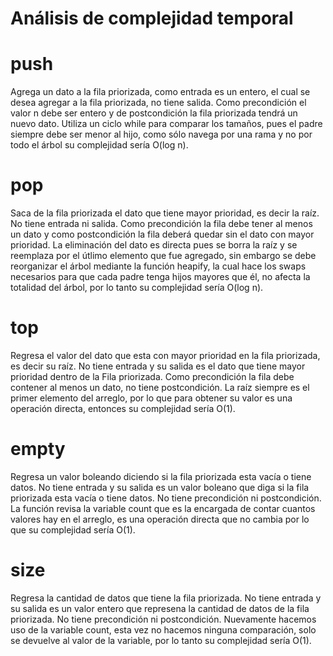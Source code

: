 # Análisis de complejidad temporal

# push
Agrega un dato a la fila priorizada, como entrada es un entero, el cual se desea agregar a la fila priorizada, no tiene salida. Como precondición el valor n debe ser entero y de postcondición la fila priorizada tendrá un nuevo dato. Utiliza un ciclo while para comparar los tamaños, pues el padre siempre debe ser menor al hijo, como sólo navega por una rama y no por todo el árbol su complejidad sería O(log n).

# pop
Saca de la fila priorizada el dato que tiene mayor prioridad, es decir la raíz. No tiene entrada ni salida. Como precondición la fila debe tener al menos un dato y como postcondición la fila deberá quedar sin el dato con mayor prioridad. La eliminación del dato es directa pues se borra la raíz y se reemplaza por el útlimo elemento que fue agregado, sin embargo se debe reorganizar el árbol mediante la función heapify, la cual hace los swaps necesarios para que cada padre tenga hijos mayores que él, no afecta la totalidad del árbol, por lo tanto su complejidad sería O(log n).

# top
Regresa el valor del dato que esta con mayor prioridad en la fila priorizada, es decir su raíz. No tiene entrada y su salida es el dato que tiene mayor prioridad dentro de la Fila priorizada. Como precondición la fila debe contener al menos un dato, no tiene postcondición. La raíz siempre es el primer elemento del arreglo, por lo que para obtener su valor es una operación directa, entonces su complejidad sería O(1).

# empty
Regresa un valor boleando diciendo si la fila priorizada esta vacía o tiene datos. No tiene entrada y su salida es un valor boleano que diga si la fila priorizada esta vacía o tiene datos. No tiene precondición ni postcondición. La función revisa la variable count que es la encargada de contar cuantos valores hay en el arreglo, es una operación directa que no cambia por lo que su complejidad sería O(1).

# size
Regresa la cantidad de datos que tiene la fila priorizada. No tiene entrada y su salida es un valor entero que represena la cantidad de datos de la fila priorizada. No tiene precondición ni postcondición. Nuevamente hacemos uso de la variable count, esta vez no hacemos ninguna comparación, solo se devuelve al valor de la variable, por lo tanto su complejidad sería O(1).
